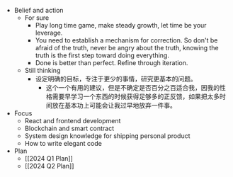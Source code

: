 - Belief and action
	- For sure
		- Play long time game, make steady growth, let time be your leverage.
		- You need to establish a mechanism for correction. So don't be afraid of the truth, never be angry about the truth, knowing the truth is the first step toward doing everything.
		- Done is better than perfect. Refine through iteration.
	- Still thinking
		- 设定明确的目标，专注于更少的事情，研究更基本的问题。
			- 这个一个有用的建议，但是不确定是否百分之百适合我，因我的性格需要早学习一个东西的时候获得足够多的正反馈，如果把太多时间放在基本功上可能会让我过早地放弃一件事。
- Focus
	- React and frontend development
	- Blockchain and smart contract
	- System design knowledge for shipping personal product
	- How to write elegant code
- Plan
	- [[2024 Q1 Plan]]
	- [[2024 Q2 Plan]]